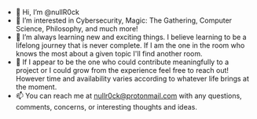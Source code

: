 - 👋 Hi, I’m @nullR0ck
- 👀 I’m interested in Cybersecurity, Magic: The Gathering, Computer Science, Philosophy, and much more!
- 🌱 I’m always learning new and exciting things. I believe learning to be a lifelong journey that is never complete. If I am the one in the room who knows the most about a given topic I'll find another room.
- 💞️ If I appear to be the one who could contribute meaningfully to a project or I could grow from the experience feel free to reach out! However time and availability varies according to whatever life brings at the moment.
- 📫 You can reach me at nullr0ck@protonmail.com with any questions, comments, concerns, or interesting thoughts and ideas.

<!---
nullR0ck/nullR0ck is a ✨ special ✨ repository because its `README.md` (this file) appears on your GitHub profile.
You can click the Preview link to take a look at your changes.
--->
